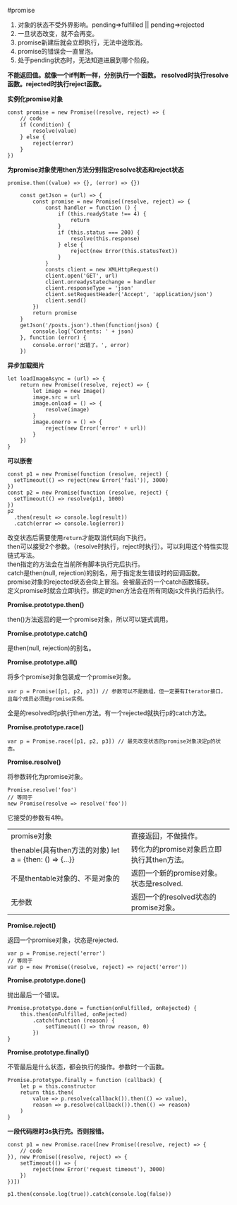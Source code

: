 #promise

1. 对象的状态不受外界影响。pending=>fulfilled || pending=>rejected  
2. 一旦状态改变，就不会再变。  
3. promise新建后就会立即执行，无法中途取消。  
4. promise的错误会一直冒泡。  
5. 处于pending状态时，无法知道进展到哪个阶段。  

**不能返回值。就像一个if判断一样，分别执行一个函数。**
**resolved时执行resolve函数。rejected时执行reject函数。**

**实例化promise对象**

    const promise = new Promise((resolve, reject) => {
        // code
        if (condition) {
            resolve(value)
        } else {
            reject(error)
        }
    })

**为promise对象使用then方法分别指定resolve状态和reject状态**

    promise.then((value) => {}, (error) => {}) 

```
    const getJson = (url) => {
        const promise = new Promise((resolve, reject) => {
            const handler = function () {
                if (this.readyState !== 4) {
                    return
                }
                if (this.status === 200) {
                    resolve(this.response)
                } else {
                    reject(new Error(this.statusText))
                }
            }
            consts client = new XMLHttpRequest()
            client.open('GET', url)
            client.onreadystatechange = handler
            client.responseType = 'json'
            client.setRequestHeader('Accept', 'application/json')
            client.send()
        })
        return promise
    }
    getJson('/posts.json').then(function(json) {
        console.log('Contents: ' + json)
    }, function (error) {
        console.error('出错了。', error)
    })
```

**异步加载图片**

    let loadImageAsync = (url) => {
        return new Promise((resolve, reject) => {
            let image = new Image()
            image.src = url
            image.onload = () => {
                resolve(image)
            }
            image.onerro = () => {
                reject(new Error('error' + url))
            }
        })
    }

**可以嵌套**

    const p1 = new Promise(function (resolve, reject) {
      setTimeout(() => reject(new Error('fail')), 3000)
    })
    const p2 = new Promise(function (resolve, reject) {
      setTimeout(() => resolve(p1), 1000)
    })
    p2
      .then(result => console.log(result))
      .catch(error => console.log(error))

改变状态后需要使用`return`才能取消代码向下执行。  
then可以接受2个参数。（resolve时执行，reject时执行）。可以利用这个特性实现链式写法。  
then指定的方法会在当前所有脚本执行完后执行。  
catch是then(null, rejection)的别名，用于指定发生错误时的回调函数。  
promise对象的rejected状态会向上冒泡。会被最近的一个catch函数捕获。  
定义promise时就会立即执行。绑定的then方法会在所有同级js文件执行后执行。  


**Promise.prototype.then()**  

then()方法返回的是一个promise对象，所以可以链式调用。  

**Promise.prototype.catch()**  

是then(null, rejection)的别名。  

**Promise.prototype.all()**  

将多个promise对象包装成一个promise对象。  

    var p = Promise([p1, p2, p3]) // 参数可以不是数组，但一定要有Iterator接口，且每个成员必须是promise实例。  

全是的resolved时p执行then方法。有一个rejected就执行p的catch方法。  

**Promise.prototype.race()**  

    var p = Promise.race([p1, p2, p3]) // 最先改变状态的promise对象决定p的状态。  

**Promise.resolve()**  

将参数转化为promise对象。  

    Promise.resolve('foo')
    // 等同于
    new Promise(resolve => resolve('foo'))

它接受的参数有4种。

|||
|-|-|
|promise对象|直接返回，不做操作。|
|thenable(具有then方法的对象) let a = {then: () => {...}}|转化为的promise对象后立即执行其then方法。|
|不是thentable对象的、不是对象的|返回一个新的promise对象。状态是resolved.|
|无参数|返回一个的resolved状态的promise对象。|

**Promise.reject()**  

返回一个promise对象，状态是rejected.  

    var p = Promise.reject('error')
    // 等同于
    var p = new Promise((resolve, reject) => reject('error'))

**Promise.prototype.done()**  

抛出最后一个错误。

    Promise.prototype.done = function(onFulfilled, onRejected) {
        this.then(onFulfilled, onRejected)
            .catch(function (reason) {
                setTimeout(() => throw reason, 0)
            })
    }

**Promise.prototype.finally()**  

不管最后是什么状态，都会执行的操作。参数时一个函数。  

    Promise.prototype.finally = function (callback) {
        let p = this.constructor
        return this.then(
            value => p.resolve(callback()).then(() => value),
            reason => p.resolve(callback()).then(() => reason)
        )
    }

**一段代码限时3s执行完。否则报错。**  

    const p1 = new Promise.race([new Promise((resolve, reject) => {
        // code
    }), new Promise((resolve, reject) => {
        setTimeout(() => {
            reject(new Error('request timeout'), 3000)
        })
    })])

    p1.then(console.log(true)).catch(console.log(false))












































